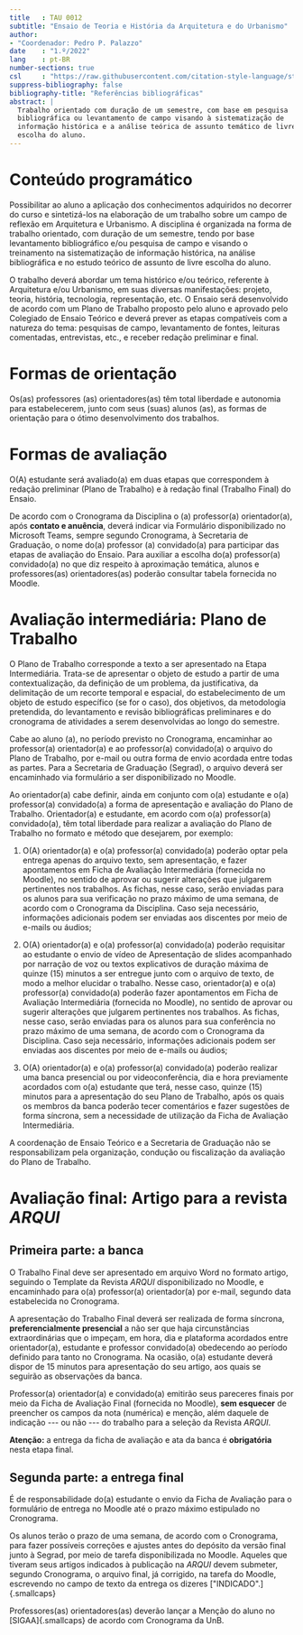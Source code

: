 ```yaml
---
title   : TAU 0012
subtitle: "Ensaio de Teoria e História da Arquitetura e do Urbanismo"
author:
- "Coordenador: Pedro P. Palazzo"
date    : "1.º/2022"
lang    : pt-BR
number-sections: true
csl     : "https://raw.githubusercontent.com/citation-style-language/styles/master/associacao-brasileira-de-normas-tecnicas.csl"
suppress-bibliography: false
bibliography-title: "Referências bibliográficas"
abstract: |
  Trabalho orientado com duração de um semestre, com base em pesquisa
  bibliográfica ou levantamento de campo visando à sistematização de
  informação histórica e a análise teórica de assunto temático de livre
  escolha do aluno.
---
```


# Conteúdo programático #

Possibilitar ao aluno a aplicação dos conhecimentos adquiridos no
decorrer do curso e sintetizá-los na elaboração de um trabalho sobre um
campo de reflexão em Arquitetura e Urbanismo. A disciplina é organizada
na forma de trabalho orientado, com duração de um semestre, tendo por
base levantamento bibliográfico e/ou pesquisa de campo e visando o
treinamento na sistematização de informação histórica, na análise
bibliográfica e no estudo teórico de assunto de livre escolha do aluno.

O trabalho deverá abordar um tema histórico e/ou teórico, referente à
Arquitetura e/ou Urbanismo, em suas diversas manifestações: projeto,
teoria, história, tecnologia, representação, etc. O Ensaio será
desenvolvido de acordo com um Plano de Trabalho proposto pelo aluno e
aprovado pelo Colegiado de Ensaio Teórico e deverá prever as etapas
compatíveis com a natureza do tema: pesquisas de campo, levantamento de
fontes, leituras comentadas, entrevistas, etc., e receber redação
preliminar e final.

# Formas de orientação #

Os(as) professores (as)
orientadores(as) têm total liberdade e autonomia para estabelecerem,
junto com seus (suas) alunos (as), as formas de orientação para o ótimo
desenvolvimento dos trabalhos.

# Formas de avaliação #

O(A) estudante será avaliado(a) em duas etapas que correspondem à
redação preliminar (Plano de Trabalho) e à redação final (Trabalho
Final) do Ensaio.

De acordo com o Cronograma da Disciplina o (a) professor(a)
orientador(a), após **contato e anuência**, deverá indicar via Formulário
disponibilizado no Microsoft Teams, sempre segundo Cronograma, à
Secretaria de Graduação, o nome do(a) professor (a) convidado(a) para
participar das etapas de avaliação do Ensaio. Para auxiliar a escolha
do(a) professor(a) convidado(a) no que diz respeito à aproximação
temática, alunos e professores(as) orientadores(as) poderão consultar
tabela fornecida no Moodle.

# Avaliação intermediária: Plano de Trabalho #

O Plano de Trabalho corresponde a texto a ser apresentado na Etapa
Intermediária. Trata-se de apresentar o objeto de estudo a partir
de uma contextualização, da definição de um problema, da justificativa,
da delimitação de um recorte temporal e espacial, do estabelecimento de
um objeto de estudo específico (se for o caso), dos objetivos, da
metodologia pretendida, do levantamento e revisão bibliográficas
preliminares e do cronograma de atividades a serem desenvolvidas ao
longo do semestre.

Cabe ao aluno (a), no período previsto no Cronograma, encaminhar ao
professor(a) orientador(a) e ao professor(a) convidado(a) o arquivo do
Plano de Trabalho, por e-mail ou outra forma de envio acordada entre
todas as partes. Para a Secretaria de Graduação (Segrad), o arquivo
deverá ser encaminhado via formulário a ser disponibilizado no Moodle.

Ao orientador(a) cabe definir, ainda em conjunto com o(a) estudante e
o(a) professor(a) convidado(a) a forma de apresentação e avaliação do
Plano de Trabalho. Orientador(a) e estudante, em acordo com o(a)
professor(a) convidado(a), têm total liberdade para realizar a avaliação
do Plano de Trabalho no formato e método que desejarem, por exemplo:

1) O(A) orientador(a) e o(a) professor(a) convidado(a) poderão
   optar pela entrega apenas do arquivo texto, sem apresentação, e fazer
   apontamentos em Ficha de Avaliação Intermediária (fornecida no
   Moodle), no sentido de aprovar ou sugerir alterações que julgarem
   pertinentes nos trabalhos. As fichas, nesse caso, serão enviadas para
   os alunos para sua verificação no prazo máximo de uma semana, de
   acordo com o Cronograma da Disciplina. Caso seja necessário,
   informações adicionais podem ser enviadas aos discentes por meio de
   e-mails ou áudios;

2) O(A) orientador(a) e o(a) professor(a) convidado(a) poderão
   requisitar ao estudante o envio de vídeo de Apresentação de slides
   acompanhado por narração de voz ou textos explicativos de duração
   máxima de quinze (15) minutos a ser entregue junto com o arquivo de
   texto, de modo a melhor elucidar o trabalho. Nesse caso,
   orientador(a) e o(a) professor(a) convidado(a) poderão fazer
   apontamentos em Ficha de Avaliação Intermediária (fornecida no
   Moodle), no sentido de aprovar ou sugerir alterações que julgarem
   pertinentes nos trabalhos. As fichas, nesse caso, serão enviadas para
   os alunos para sua conferência no prazo máximo de uma semana, de
   acordo com o Cronograma da Disciplina. Caso seja necessário,
   informações adicionais podem ser enviadas aos discentes por meio de
   e-mails ou áudios;

3) O(A) orientador(a) e o(a) professor(a) convidado(a) poderão realizar
   uma banca presencial ou por videoconferência, dia e hora previamente acordados com
   o(a) estudante que terá, nesse caso, quinze (15) minutos para a
   apresentação do seu Plano de Trabalho, após os quais os membros da
   banca poderão tecer comentários e fazer sugestões de forma síncrona,
   sem a necessidade de utilização da Ficha de Avaliação Intermediária.

A coordenação de Ensaio Teórico e a Secretaria de Graduação não se
responsabilizam pela organização, condução ou fiscalização da avaliação
do Plano de Trabalho.

# Avaliação final: Artigo para a revista *ARQUI* #

## Primeira parte: a banca ##

O Trabalho Final deve ser apresentado em arquivo Word no formato artigo,
seguindo o Template da Revista *ARQUI* disponibilizado no Moodle, e
encaminhado para o(a) professor(a) orientador(a) por e-mail, segundo
data estabelecida no Cronograma.

A apresentação do Trabalho Final deverá ser realizada de forma síncrona,
**preferencialmente presencial** a não ser que haja circunstâncias
extraordinárias que o impeçam, em hora, dia e plataforma acordados entre
orientador(a), estudante e professor convidado(a) obedecendo ao período
definido para tanto no Cronograma. Na ocasião, o(a) estudante deverá
dispor de 15 minutos para apresentação do seu artigo, aos quais se
seguirão as observações da banca.

Professor(a) orientador(a) e convidado(a) emitirão seus
pareceres finais por meio da Ficha de Avaliação Final (fornecida no
Moodle), **sem esquecer** de preencher os campos da nota (numérica) e
menção, além daquele de indicação --- ou não --- do trabalho para a
seleção da Revista *ARQUI*.

**Atenção:** a entrega da ficha de avaliação e ata da banca é
**obrigatória** nesta etapa final.

## Segunda parte: a entrega final ##

É de responsabilidade do(a) estudante o envio da Ficha de Avaliação para
o formulário de entrega no Moodle até o prazo máximo estipulado no
Cronograma.

Os alunos terão o prazo de uma semana, de acordo com o Cronograma, para
fazer possíveis correções e ajustes antes do depósito da versão final
junto à Segrad, por meio de tarefa disponibilizada no Moodle. Aqueles
que tiveram seus artigos indicados à publicação na *ARQUI* devem
submeter, segundo Cronograma, o arquivo final, já corrigido, na tarefa
do Moodle, escrevendo no campo de texto da entrega os dizeres
["INDICADO".]{.smallcaps}

Professores(as) orientadores(as) deverão lançar a Menção do aluno no
[SIGAA]{.smallcaps} de acordo com Cronograma da UnB.

